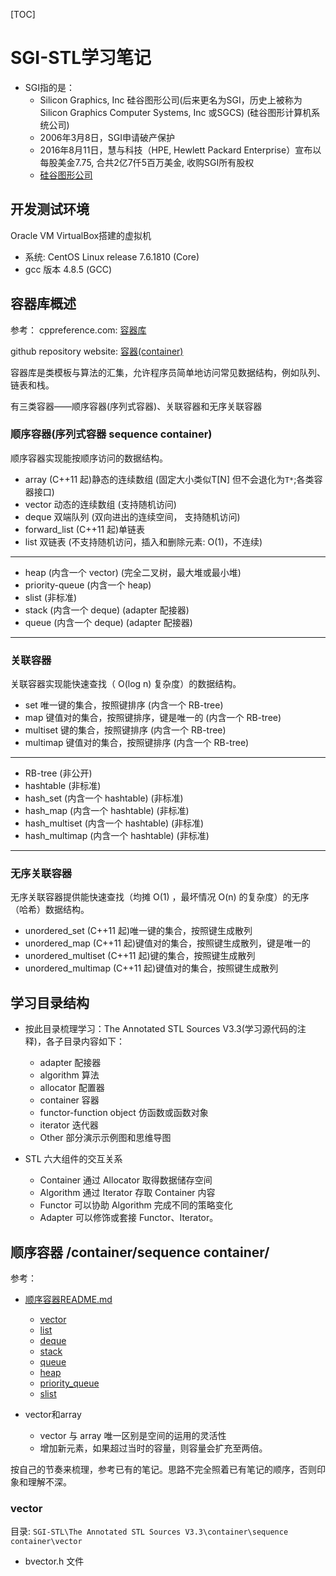 [TOC]

<!--
 * @Description: 记录该fork学习过程
 * @Author: xd
 * @Date: 2019-10-12 08:24:44
 * @LastEditTime: 2019-10-23 08:41:22
 * @LastEditors: xd
 * @Note:
 -->
# SGI-STL学习笔记

* SGI指的是：
    - Silicon Graphics, Inc 硅谷图形公司(后来更名为SGI，历史上被称为Silicon Graphics Computer Systems, Inc 或SGCS) (硅谷图形计算机系统公司)
    - 2006年3月8日，SGI申请破产保护
    - 2016年8月11日，慧与科技（HPE, Hewlett Packard Enterprise）宣布以每股美金7.75, 合共2亿7仟5百万美金, 收购SGI所有股权
    - [硅谷图形公司](https://zh.wikipedia.org/zh-hans/%E7%A1%85%E8%B0%B7%E5%9B%BE%E5%BD%A2%E5%85%AC%E5%8F%B8)

## 开发测试环境

Oracle VM VirtualBox搭建的虚拟机

* 系统: CentOS Linux release 7.6.1810 (Core)
* gcc 版本 4.8.5 (GCC)

## 容器库概述

参考：
cppreference.com:
[容器库](https://zh.cppreference.com/w/cpp/container)

github repository website:
[容器(container)](https://github.com/steveLauwh/SGI-STL/tree/master/The%20Annotated%20STL%20Sources%20V3.3/container)

容器库是类模板与算法的汇集，允许程序员简单地访问常见数据结构，例如队列、链表和栈。

有三类容器——顺序容器(序列式容器)、关联容器和无序关联容器

### 顺序容器(序列式容器 sequence container)

顺序容器实现能按顺序访问的数据结构。

* array         (C++11 起)静态的连续数组 (固定大小类似T[N] 但不会退化为`T*`;各类容器接口)
* vector        动态的连续数组 (支持随机访问)
* deque         双端队列 (双向进出的连续空间， 支持随机访问)
* forward_list  (C++11 起)单链表
* list          双链表 (不支持随机访问，插入和删除元素: O(1)，不连续)

---
* heap (内含一个 vector) (完全二叉树，最大堆或最小堆)
* priority-queue (内含一个 heap)
* slist (非标准)
* stack (内含一个 deque) (adapter 配接器)
* queue (内含一个 deque) (adapter 配接器)

---

### 关联容器

关联容器实现能快速查找（ O(log n) 复杂度）的数据结构。

* set           唯一键的集合，按照键排序  (内含一个 RB-tree)
* map           键值对的集合，按照键排序，键是唯一的 (内含一个 RB-tree)
* multiset      键的集合，按照键排序 (内含一个 RB-tree)
* multimap      键值对的集合，按照键排序 (内含一个 RB-tree)

---
* RB-tree (非公开)
* hashtable (非标准)
* hash_set (内含一个 hashtable) (非标准)
* hash_map (内含一个 hashtable) (非标准)
* hash_multiset (内含一个 hashtable) (非标准)
* hash_multimap (内含一个 hashtable) (非标准)

---

### 无序关联容器

无序关联容器提供能快速查找（均摊 O(1) ，最坏情况 O(n) 的复杂度）的无序（哈希）数据结构。

* unordered_set         (C++11 起)唯一键的集合，按照键生成散列
* unordered_map         (C++11 起)键值对的集合，按照键生成散列，键是唯一的
* unordered_multiset    (C++11 起)键的集合，按照键生成散列
* unordered_multimap    (C++11 起)键值对的集合，按照键生成散列

## 学习目录结构

* 按此目录梳理学习：The Annotated STL Sources V3.3(学习源代码的注释)，各子目录内容如下：
    - adapter   配接器
    - algorithm 算法
    - allocator 配置器
    - container 容器
    - functor-function object 仿函数或函数对象
    - iterator  迭代器
    - Other     部分演示示例图和思维导图

* STL 六大组件的交互关系
    - Container 通过 Allocator 取得数据储存空间
    - Algorithm 通过 Iterator 存取 Container 内容
    - Functor 可以协助 Algorithm 完成不同的策略变化
    - Adapter 可以修饰或套接 Functor、Iterator。

## 顺序容器 /container/sequence container/

参考：

* [顺序容器README.md](https://github.com/steveLauwh/SGI-STL/tree/master/The%20Annotated%20STL%20Sources%20V3.3/container/sequence%20container)
    - [vector](https://github.com/steveLauwh/SGI-STL/tree/master/The%20Annotated%20STL%20Sources%20V3.3/container/sequence%20container/vector)
    - [list](https://github.com/steveLauwh/SGI-STL/tree/master/The%20Annotated%20STL%20Sources%20V3.3/container/sequence%20container/list)
    - [deque](https://github.com/steveLauwh/SGI-STL/tree/master/The%20Annotated%20STL%20Sources%20V3.3/container/sequence%20container/deque)
    - [stack](https://github.com/steveLauwh/SGI-STL/tree/master/The%20Annotated%20STL%20Sources%20V3.3/container/sequence%20container/stack)
    - [queue](https://github.com/steveLauwh/SGI-STL/tree/master/The%20Annotated%20STL%20Sources%20V3.3/container/sequence%20container/queue)
    - [heap](https://github.com/steveLauwh/SGI-STL/tree/master/The%20Annotated%20STL%20Sources%20V3.3/container/sequence%20container/heap)
    - [priority_queue](https://github.com/steveLauwh/SGI-STL/tree/master/The%20Annotated%20STL%20Sources%20V3.3/container/sequence%20container/queue)
    - [slist](https://github.com/steveLauwh/SGI-STL/tree/master/The%20Annotated%20STL%20Sources%20V3.3/container/sequence%20container/slist)

* vector和array
    - vector 与 array 唯一区别是空间的运用的灵活性
    - 增加新元素，如果超过当时的容量，则容量会扩充至两倍。

按自己的节奏来梳理，参考已有的笔记。思路不完全照着已有笔记的顺序，否则印象和理解不深。

### vector

目录: `SGI-STL\The Annotated STL Sources V3.3\container\sequence container\vector`

* bvector.h 文件



